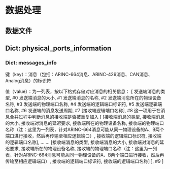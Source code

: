 # 数据处理

## 数据文件

## Dict: physical_ports_information

### 

### 

### Dict: messages_info
键（key）：消息（包括：ARINC-664消息、ARINC-429消息、CAN消息、Analog消息）的标识符

值（value）：为一列表，按以下格式存储对应消息的相关信息：
    [
        发送端消息的类型, #0
        发送端消息的大小, #1
        发送端消息的名称, #2
        发送端消息所在的物理设备名称, #3
        发送端的物理端口名称, #4
        发送端的逻辑端口标识符, #5
        发送端逻辑端口名称, #6
        发送端的消息发送周期, #7
        [接收端逻辑端口名称], #8 这一项用于在消息合并过程中判断消息的接收端是否被重复加入
        [
            [接收端消息的类型, 接收端消息的大小, 接收端对消息的延迟要求, 接收端所在的物理设备名称, 接收端的物理端口名称（注：这里为一列表，针对ARINC-664消息可能从同一物理设备的A、B两个端口进行接收，然后再传输至相应逻辑端口）, 接收端的逻辑端口标识符, 接收端的逻辑端口名称],
            ... ...
            [接收端消息的类型, 接收端消息的大小, 接收端对消息的延迟要求, 接收端所在的物理设备名称, 接收端的物理端口名称（注：这里为一列表，针对ARINC-664消息可能从同一物理设备的A、B两个端口进行接收，然后再传输至相应逻辑端口）, 接收端的逻辑端口标识符, 接收端的逻辑端口名称]
        ], #9
    ]

#
#
